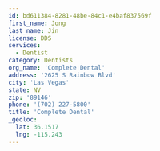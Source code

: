 ```yaml
---
id: bd611384-8281-48be-84c1-e4baf837569f
first_name: Jong
last_name: Jin
license: DDS
services:
  - Dentist
category: Dentists
org_name: 'Complete Dental'
address: '2625 S Rainbow Blvd'
city: 'Las Vegas'
state: NV
zip: '89146'
phone: '(702) 227-5800'
title: 'Complete Dental'
_geoloc:
  lat: 36.1517
  lng: -115.243
---
```

